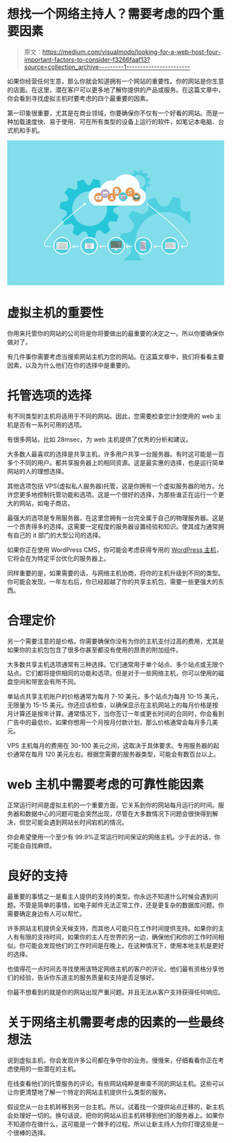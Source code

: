 # 想找一个网络主持人？需要考虑的四个重要因素

> 原文：<https://medium.com/visualmodo/looking-for-a-web-host-four-important-factors-to-consider-f3266faaf13?source=collection_archive---------1----------------------->

如果你经营任何生意，那么你就会知道拥有一个网站的重要性。你的网站是你生意的店面。在这里，潜在客户可以更多地了解你提供的产品或服务。在这篇文章中，你会看到寻找虚拟主机时要考虑的四个最重要的因素。

第一印象很重要，尤其是在商业领域，你要确保你不仅有一个好看的网站。而是一种加载速度快、易于使用、可在所有类型的设备上运行的软件，如笔记本电脑、台式机和手机。

![](img/704a0fffc42b16f622b0f1f9121df095.png)

# 虚拟主机的重要性

你用来托管你的网站的公司将是你将要做出的最重要的决定之一。所以你要确保你做对了。

有几件事你需要考虑当搜索网站主机为您的网站。在这篇文章中，我们将看看主要因素，以及为什么他们在你的选择中是重要的。

# 托管选项的选择

有不同类型的主机将适用于不同的网站。因此，您需要检查您计划使用的 web 主机是否有一系列可用的选项。

有很多网站，比如 28msec，为 web 主机提供了优秀的分析和建议。

大多数人最喜欢的选择是共享主机，许多用户共享一台服务器。有时这可能是一百多个不同的用户。都共享服务器上的相同资源。这是最实惠的选择，也是运行简单网站的人的理想选择。

其他选项包括 VPS(虚拟私人服务器)托管，这是你拥有一个虚拟服务器的地方。允许您更多地控制托管功能和选项。这是一个很好的选择，为那些谁正在运行一个更大的网站，如电子商店。

最强大的选项是专用服务器，在这里您拥有一台完全属于自己的物理服务器。这是一个昂贵得多的选择。这需要一定程度的服务器设置经验和知识。使其成为通常拥有自己的 it 部门的大型公司的选择。

如果你正在使用 WordPress CMS，你可能会考虑获得专用的 [WordPress 主机](https://visualmodo.com/managed-wordpress-hosting/)，它将会在为特定平台优化的服务器上。

同样重要的是，如果需要的话，与网络主机协商，将你的主机升级到不同的类型。你可能会发现，一年左右后，你已经超越了你的共享主机包，需要一些更强大的东西。

# 合理定价

另一个需要注意的是价格。你需要确保你没有为你的主机支付过高的费用，尤其是如果你的主机包包含了很多你甚至都没有使用的昂贵的附加组件。

大多数共享主机选项通常有三种选择。它们通常用于单个站点、多个站点或无限个站点。它们都将提供相同的功能和选项。但是对于一些网络主机，你可以使用的磁盘空间和带宽会有所不同。

单站点共享主机账户的价格通常为每月 7-10 美元，多个站点为每月 10-15 美元，无限量为 15-15 美元。你还应该检查，以确保显示在主机网站上的每月价格是按月计算还是按年计算。通常情况下，当你签订一年或更长时间的合同时，你会看到广告中的最低价。如果你想用一个月按月付款计划，那么价格通常会每月多几美元。

VPS 主机每月的费用在 30-100 美元之间，这取决于具体要求。专用服务器的起价通常在每月 120 美元左右。根据您需要的服务器类型，可能会有数百台以上。

# web 主机中需要考虑的可靠性能因素

正常运行时间是虚拟主机的一个重要方面，它关系到你的网站每月运行的时间。服务器和数据中心的问题可能会突然出现，尽管在大多数情况下问题会很快得到解决，但您可能会遇到网站长时间宕机的情况。

你会希望使用一个至少有 99.9%正常运行时间保证的网络主机。少于此的话，你可能会自找麻烦。

# 良好的支持

最重要的事情之一是看主人提供的支持的类型。你永远不知道什么时候会遇到问题。不管是简单的事情，如电子邮件无法正常工作，还是更复杂的数据库问题。你需要确定身边有人可以帮忙。

许多网站主机提供全天候支持，而其他人可能只在工作时间提供支持。如果你的主人有有限的支持时间，如果你的主人在世界的另一边，确保他们和你的工作时间相似。你可能会发现他们的工作时间是在晚上。在这种情况下，使用本地主机是更好的选择。

也值得花一点时间去寻找使用该特定网络主机的客户的评论。他们最有资格分享他们的经验，告诉你东道主的服务质量和支持是否足够好。

你最不想看到的就是你的网站出现严重问题。并且无法从客户支持获得任何响应。

# 关于网络主机需要考虑的因素的一些最终想法

说到虚拟主机，你会发现许多公司都在争夺你的业务。慢慢来，仔细看看你正在考虑使用的一些潜在的主机。

在线查看他们的托管服务的评论。有些网站纯粹是审查不同的网站主机。这些可以让你更清楚地了解一个特定的网站主机提供什么类型的服务。

假设您从一台主机转移到另一台主机。所以，试着找一个提供站点迁移的，新主机会处理好一切的。换句话说，把你的网站从旧主机转移到他们的服务器上。如果你不知道你在做什么，这可能是一个棘手的过程。所以让新主持人为你打理这些是一个很棒的选择。